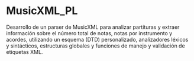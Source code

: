 # MusicXML_PL
Desarrollo de un parser de MusicXML para analizar partituras y extraer información sobre el número total de notas, notas por instrumento y acordes, utilizando un esquema (DTD) personalizado, analizadores léxicos y sintácticos, estructuras globales y funciones de manejo y validación de etiquetas XML.
